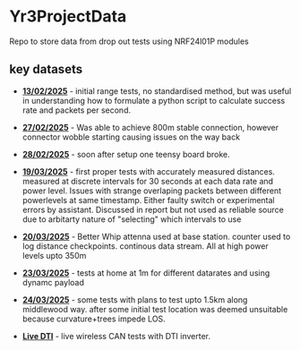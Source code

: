 # Yr3ProjectData
Repo to store data from drop out tests using NRF24l01P modules



## key datasets
* [**13/02/2025**](https://github.com/Sarahelma/Yr3ProjectData/tree/5d1d61f500cf3f45cea2eaecf2c82e7313e3fbaa/13022025) - initial range tests, no standardised method, but was useful in understanding how to formulate a python script to calculate success rate and packets per second. 

* [**27/02/2025**](https://github.com/Sarahelma/Yr3ProjectData/tree/main/27022025) - Was able to achieve 800m stable connection, however connector wobble starting causing issues on the way back

* [**28/02/2025**](https://github.com/Sarahelma/Yr3ProjectData/tree/main/28022025) - soon after setup one teensy board broke. 

* [**19/03/2025**](https://github.com/Sarahelma/Yr3ProjectData/tree/main/19032025) - first proper tests with accurately measured distances. measured at discrete intervals for 30 seconds at each data rate and power level. Issues with strange overlaping packets between different powerlevels at same timestamp. Either faulty switch or experimental errors by assistant. Discussed in report but not used as reliable source due to arbitarty nature of "selecting" which intervals to use

* [**20/03/2025**](https://github.com/Sarahelma/Yr3ProjectData/tree/main/Week%209%20combined/20032025) - Better Whip attenna used at base station. counter used to log distance checkpoints. continous data stream. All at high power levels upto 350m

* [**23/03/2025**](https://github.com/Sarahelma/Yr3ProjectData/tree/main/Week%209%20combined/23032025) - tests at home at 1m for different datarates and using dynamc payload

* [**24/03/2025**](https://github.com/Sarahelma/Yr3ProjectData/tree/main/Week%209%20combined/23032025) - some tests with plans to test upto 1.5km along middlewood way. after some initial test location was deemed unsuitable because curvature+trees impede LOS. 

* [**Live DTI**](https://github.com/Sarahelma/Yr3ProjectData/tree/main/Live%20DTI) - live wireless CAN tests with DTI inverter. 


